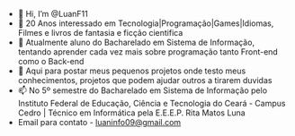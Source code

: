 - 👋 Hi, I’m @LuanF11
- 👀 20 Anos interessado em Tecnologia|Programação|Games|Idiomas, Filmes e livros de fantasia e ficção cientifica
- 🌱 Atualmente aluno do Bacharelado em Sistema de Informação, tentando aprender cada vez mais sobre programação tanto Front-end como o Back-end
- 💞️ Aqui para postar meus pequenos projetos onde testo meus conhecimentos, projetos que podem ajudar outros a tirarem duvidas
- 📫 No 5º semestre do Bacharelado em Sistema de Informação pelo Instituto Federal de Educação, Ciência e Tecnologia do Ceará - Campus Cedro | Técnico em Informática pela E.E.E.P. Rita Matos Luna
- Email para contato - luaninfo09@gmail.com 


<!---
LuanF11/LuanF11 is a ✨ special ✨ repository because its `README.md` (this file) appears on your GitHub profile.
You can click the Preview link to take a look at your changes.
--->
